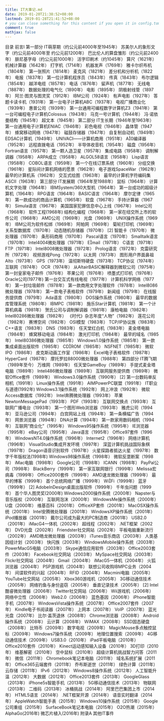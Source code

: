 ```yaml
---
title: IT大事记.md
date: 2019-01-20T21:38:52+08:00
lastmod: 2019-01-28T21:41:52+08:00
# you can close something for this content if you open it in config.toml.
comment: true
mathjax: false
---
```


目录
前言Ⅰ
第一部分
IT萌芽期（约公元前4000年至1945年）
苏美尔人的象形文字（约公元前4000年至
约公元前1200年）
巴比伦人的算盘雏形（约公元前2400年）
腓尼基字母（约公元前1000年）
活字印刷术（约1045年）
算尺（1621年）
机械计算器（1642年）
打字机（1714年）
机器发声（1769年）
雅卡尔织布机（1804年）
第一张照片（1814年）
麦克风（1821年）
差分机和分析机（1822年）
电报（1837年）
第一位计算机程序员（1843年）
传真（1843年）
布尔逻辑（1854年）
越洋电缆（1857年）
电话（1876年）
留声机（1877年）
无线电（1887年）
数据处理的电气化（1890年）
电影（1895年）
阴极射线管（1897年）
阿兰·图灵与图灵奖（1912年）
IBM公司（1924年）
有声电影（1927年）
答题卡读卡机（1931年）
第一台电子计算机ABC（1937年）
电视广播商业化（1939年）
惠普公司（1939年）
第一台通用可编程数字计算机Z3（1941年）
第一台可编程电子计算机Colossus（1943年）
马克一号计算机（1944年）
冯·诺依曼结构（1945年）
超文本（1945年）
第二部分
IT生长期（1946年至1963年）
第一台通用电子计算机ENIAC（1946年）
彩色电视（1946年）
晶体管（1947年）
蜂窝移动网络（1947年）
磁鼓存储器（1947年）
自复制自动机（1949年）
EDSAC计算机（1949年）
UNIVACⅠ——计算机商用（1951年）
A0编译器（1952年）
远程直拨电话（1952年）
半导体收音机（1954年）
磁盘（1956年）
Fortran语言（1957年）
第一颗人造卫星（1957年）
集成电路（1958年）
调制解调器（1958年）
ARPA成立（1958年）
ALGOL58语言（1958年）
Lisp语言（1958年）
COBOL语言（1959年）
第一个在线订票系统（1960年）
分组交换（1961年）
星际间计算机网络的愿景（1962年）
电子游戏SpaceWar（1962年）
最早的计算机系（1962年）
交互式绘图（1963年）
最早的计算机字符编码集ASCII（1963年）
第三部分
IT发展期（1964年至1988年）
鼠标（1964年）
计算机文字处理（1964年）
IBMSystem/360大型机（1964年）
第一台成功的超级计算机（1964年）
RPG语言（1964年）
BASIC语言（1964年）
摩尔定律（1965年）
第一款成功的商品计算机（1965年）
软盘（1967年）
手持计算器（1967年）
Simula语言（1967年）
美国国家犯罪信息中心上线（1967年）
Intel公司（1968年）
软件工程(1968年)
结构化编程（1968年）
第一家在纽交所上市的软件公司（1968年）
AMD公司（1969年）
光盘（1969年）
UNIX操作系统（1969年）
IBM公司为软件松绑（1969年）
阿帕网（1969年）
菊轮打印机（1969年）
关系型数据库（1970年）
动态随机存储器（1970年） [2] 
智能卡（1970年）
微处理器（1970年）
条形码商用（1970年）
Pascal语言（1970年）
Smalltalk语言（1970年）
Intel4004微处理器（1971年）
Email（1971年）
C语言（1971年）
FTP（1971年）
Intel8008微处理器（1972年）
Prolog语言（1972年）
克雷研究所（1972年）
视频游戏Pong（1972年）
以太网（1973年）
图形用户界面鼻祖Alto（1973年）
GPS（1973年）
温彻斯特硬盘（1973年）
TCP协议（1974年）
互联网（1974年）
OCR（1974年）
从AltairBASIC解释器到微软公司（1975年）
第一封皇家电子邮件（1976年）
苹果公司（1976年）
喷墨式打印机（1976年）
Oracle公司(1977年)
第一台交互式有线电视（1977年）
计算机科学网络（1977年）
第一封垃圾邮件（1978年）
第一款商用文字处理软件（1978年）
Intel8086微处理器（1978年）
第一款电子表格软件（1979年）
新闻组（1979年）
在线服务提供商（1979年）
Ada语言（1980年）
DOS操作系统（1980年）
最早的数据库管理系统（1980年）
IBMPC（1981年）
施乐Star计算机（1981年）
第一个计算机病毒（1981年）
贺氏公司与调制解调器（1981年）
康柏电脑（1982年）
Intel80286微处理器（1982年）
《时代》杂志年度“人物”（1982年）
莲花公司（1982年）
赛博空间（1982年）
OSI模型（1983年）
TCP/IP协议族（1983年）
C++语言（1983年）
DNS（1983年）
任天堂红白机（1983年）
麦金塔电脑（1984年）
蜂窝移动电话（1984年）
激光打印机（1984年）
最早的域名（1985年）
Intel80386微处理器（1985年）
Windows1.0操作系统（1985年）
第一款集成桌面出版软件（1985年）
CDROM（1985年）
NSFNET（1985年）
微软IPO（1986年）
皮克斯动画工作室（1986年）
Excel电子表格软件（1987年）
HyperCard（1987年）
摩托罗拉88000微处理器（1988年）
第四部分
IT腾飞期（1989年至今）
万维网（1989年）
任天堂GameBoy（1989年）
手提式麦金塔电脑（1989年）
Inteli486微处理器（1989年）
互联网服务提供商（1989年）
微软Office套件（1989年）
Windows3.0操作系统（1990年） [2] 
第一台数码单反相机（1991年）
Linux操作系统（1991年）
AIMPowerPC联盟（1991年）
IT职业与道德(1992年)
Windows3.1操作系统（1992年）
网上冲浪（1992年）
微软Access数据库（1992年）
Intel奔腾微处理器（1993年）
苹果NewtonMessagePad（1993年）
PDF（1993年）
互联网交换点（1993年）
互联网广播电台（1993年）
第一个图形Web浏览器（1993年）
雅虎公司（1994年）
亚马逊公司（1994年）
白宫网站上线（1994年）
第一条横幅广告（1994年）
网景浏览器（1994年）
DNA计算（1994年）
第一款家用数码相机（1994年）
互联网“商业化”（1995年）
Windows95操作系统（1995年）
IE浏览器（1995年）
eBay公司（1995年）
Java语言（1995年）
Office97套件（1996年）
WindowsNT4.0操作系统（1996年）
Internet2（1996年）
网络计算机（1996年）
VisualStudio集成开发环境（1997年）
深蓝计算机挑战国际象棋（1997年）
Dragon语音识别软件（1997年）
火星探路者抵达火星（1997年）
数字千年版权法(1998年)
Windows98操作系统（1998年）
微软反垄断案（1998年）
iMac电脑（1998年）
Google公司（1998年）
ICANN（1998年）
PayPal公司（1998年）
BlackBerry（1999年）
第一家互联网银行（1999年）
Melissa宏病毒（1999年）
Office2000套件（1999年）
AMD速龙微处理器（1999年）
最早的博客（1999年）
首个总统网络广播（1999年）
WiFi（1999年）
蓝牙（1999年） [2] 
AdobeInDesign桌面出版软件（1999年）
千年虫问题（1999年）
首个华人图灵奖(2000年)
Windows2000操作系统（2000年）
Napster与音乐版权（2000年）
互联网泡沫（2000年）
WindowsMe操作系统（2000年）
U盘（2000年）
维基百科（2001年）
OfficeXP套件（2001年）
MacOSX操作系统（2001年）
Intel安腾微处理器（2001年）
WindowsXP操作系统（2001年）
iPod播放器（2001年）
戴尔公司成为最大的PC制造商（2001年）
USB2.0（2001年）
iMacG4一体机（2002年）
超线程（2002年）
.NET框架（2002年）
DVD光盘（2002年）
Friendster社交网站（2002年）
平板电脑重新流行（2002年）
AMD皓龙微处理器（2003年）
iTunes音乐商店（2003年）
人类基因组计划（2003年）
快闪族（2003年）
WindowsMobile操作系统（2003年）
PowerMacG5电脑（2003年）
Skype通信应用软件（2003年）
Office2003套件（2003年）
Facebook社交网站（2003年）
MySpace社交网站（2003年）
Flickr社交网站（2004年）
Gmail（2004年）
iMacG5一体机（2004年）
火狐浏览器（2004年）
PSP游戏机（2004年）
联想公司收购IBMPC业务（2004年）
间谍软件的兴起（2004年）
RFID（2004年）
Macmini电脑（2005年）
YouTube社交网站（2005年）
Xbox360游戏机（2005年）
3G移动通信技术（2005年）
网络钓鱼与身份盗窃（2005年）
垂直记录技术（2005年） [2] 
Intel酷睿微处理器（2006年）
Twitter社交网站（2006年）
Wii游戏机（2006年）
网络中立性（2006年）
Web2.0（2006年）
蓝色基因（2006年）
iPhone智能手机（2007年）
WindowsVista操作系统（2007年）
Office2007套件（2007年）
Kindle电子书阅读器（2007年）
上网本（2007年）
VoIP（2007年）
蓝光光盘（2007年）
比尔·盖茨退休（2008年）
Chrome浏览器（2008年）
Android操作系统（2008年）
云计算（2008年）
WiMAX（2008年）
SSD固态硬盘（2008年）
比特币（2009年）
数字电视（2009年）
MagicMouse多点触控鼠标（2009年）
Windows7操作系统（2009年）
地理位置搜索（2009年）
4G移动通信技术（2009年）
USB3.0（2010年）
iPad平板电脑（2010年）
Office2010套件（2010年）
Kinect运动感知输入设备（2010年）
3D打印（2010年）
维基解密（2010年）
空中鼠标（2010年）
超级计算机挑战智力问答（2011年）
微信（2011年）
Chromebook笔记本电脑（2011年）
域名系统扩展（2011年）
Office365云端套件（2011年）
乔布斯逝世（2011年）
绿色计算（2011年）
云存储（2011年）
IPv6（2012年）
Windows8操作系统（2012年）
人工智能升温（2012年）
大数据（2012年）
Office2013套件（2013年）
GoogleGlass（2013年）
iPhone5s智能手机（2013年）
5G移动通信技术（2013年）
物联网（2013年）
二维码（2013年）
冰桶挑战（2014年）
阿里巴巴集团上市（2014年）
HTML5语言（2014年）
.NET框架开源（2014年）
语音实时翻译（2014年）
AppleWatch智能手表（2015年）
Windows10操作系统（2015年）
Google公司重组（2015年）
SurfaceBook笔记本电脑（2015年）
O2O热潮（2015年）
AlphaGo(2016年)
微芯片植入(2016年)
附录A
其他IT事件